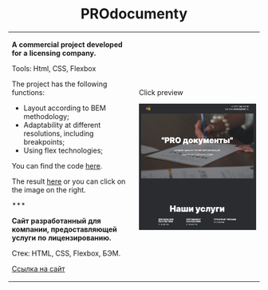 <h1 align="center">PROdocumenty</h1>

<table>
<tr>
    <td>
      <p><strong>A commercial project developed for a licensing company.</strong></p>
      <p>Tools: Html, CSS, Flexbox</p>   
      <p>The project has the following functions: </p>
      <ul>
        <li>Layout according to BEM methodology;</li>
        <li>Adaptability at different resolutions, including breakpoints;</li>
        <li>Using flex technologies;</li>        
      </ul>
      <p>You can find the code <a href="https://github.com/ZulfiyaKurmanaeva/PROdocumenty/" target="_blank">here</a>.</p>
      <p>The result <a href="https://zulfiyakurmanaeva.github.io/PROdocumenty/" target="_blank">here</a> or you can click on the image on the right.</p>
      <p>***</p>
      <p><strong>Сайт разработанный для компании, предоставляющей услуги по лицензированию.</strong></p>
      <p>Стек: HTML, CSS, Flexbox, БЭМ.</p>
      <p><a href="https://zulfiyakurmanaeva.github.io/PROdocumenty/" target="_blank">Ссылка на сайт</a></p>
    </td>
    <td>
      <p>Click preview</p>
      <a href="https://zulfiyakurmanaeva.github.io/PROdocumenty/"><img src="./images/prodocumenty.jpg" alt="Mesto preview"></a>
    </td>
</tr>
</table>

